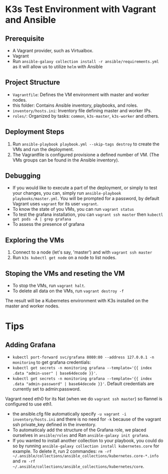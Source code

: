 # K3s Test Environment with Vagrant and Ansible

## Prerequisite

- A Vagrant provider, such as Virtualbox.
- Vagrant
- Run `ansible-galaxy collection install -r ansible/requirements.yml` as it will allow us to utilize `helm` with Ansible

## Project Structure

- `Vagrantfile`: Defines the VM environment with master and worker nodes.
- this folder: Contains Ansible inventory, playbooks, and roles.
- `inventory/hosts.ini`: Inventory file defining master and worker IPs.
- `roles/`: Organized by tasks: `common`, `k3s-master`, `k3s-worker` and others.

## Deployment Steps

1. Run `ansible-playbook playbook.yml --skip-tags destroy` to create the VMs and run the deployment.
2. The Vagrantfile is configured provisione a defined number of VM.
(The VMs groups can be found in the Ansible inventory).

## Debugging

- If you would like to execute a part of the deployment, or simply to test your changes, you can, simply run
`ansible-playbook playbooks/master.yml`.
You will be prompted for a password, by default Vagrant uses `vagrant` for its user `vagrant`.
- To know the state of you VMs, you can run `vagrant status`
- To test the grafana installation, you can `vagrant ssh master` then `kubectl get pods -A | grep grafana`
- To assess the presence of grafana

## Exploring the VMs

1. Connect to a node (let's say, 'master') and with `vagrant ssh master`
2. Run `k3s kubectl get node` on a node to list nodes.

## Stoping the VMs and reseting the VM

- To stop the VMs, run `vagrant halt`.
- To delete all data on the VMs, run `vagrant destroy -f`

The result will be a Kubernetes environment with K3s installed on the master and worker nodes.

# Tips
## Adding Grafana
- `kubectl port-forward svc/grafana 8080:80 --address 127.0.0.1 -n monitoring`
to get grafana credentials:
- `kubectl get secrets -n monitoring grafana --template='{{ index .data "admin-user" | base64decode }}'`.
- `kubectl get secrets -n monitoring grafana --template='{{ index .data "admin-password" | base64decode }}'`.
Default credentials are currently set to admin:password.

Vagrant need eth0 for its Nat (when we do `vagrant ssh master`) so flannel is configured to use eth1.

- the ansible.cfg file automatically specify `-u vagrant -i inventory/hosts.ini` and there is no need for `-k` because of the vagrant ssh private_key defined in the inventory.
- To automaticaly add the structure of the Grafana role, we placed ourselves in `ansible/roles` and Ran `ansible-galaxy init grafana`.
- If you wanted to install another collection to your playbook, you could do so by running `ansible-galaxy collection install kubernetes.core` for example. To delete it, run 2 commandes: `rm -rf ~/.ansible/collections/ansible_collections/kubernetes.core-*.info` and `rm -rf ~/.ansible/collections/ansible_collections/kubernetes/core`.
